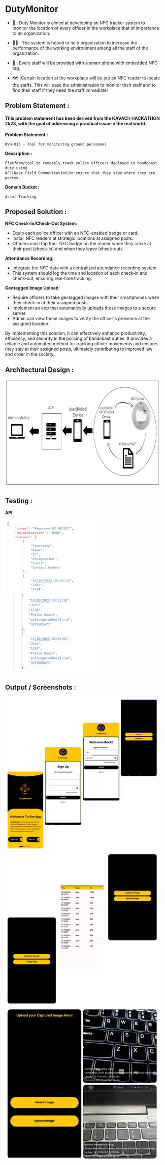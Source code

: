 # DutyMonitor

- 👮 :  Duty Monitor is aimed at developing an NFC tracker system to monitor the location of every officer in the workplace that of importance to an organization.

-  🧑‍💼 : The system is hoped to help organization to increase the performance of the working environment among all the staff of the organization.

- 🔼 : Every staff will be provided with a smart phone with embedded NFC tag.

- 🗺️ :Certain location at the workplace will be put an NFC reader to locate the staffs. This will ease the administration to monitor their staff and to find their staff if they need the staff immediatel

## Problem Statement :

#### This problem statement has been derived from the KAVACH HACKATHON 2k23, with the goal of addressing a practical issue in the real world.

<b>Problem Statement :</b>
```
KVH-013 - Tool for monitoring ground personnel
```

<b>Description :</b> 
```
Platform/tool to remotely track police officers deployed to bandobast duty using
NFC(Near Field Communication)to ensure that they stay where they are posted.
```

<b>Domain Bucket :</b> 
```
Asset Tracking
```

## Proposed Solution :

<b>NFC Check-In/Check-Out System:</b>
   - Equip each police officer with an NFC-enabled badge or card.
   - Install NFC readers at strategic locations at assigned posts.
   - Officers must tap their NFC badge on the reader when they arrive at their post (check-in) and 
when they leave (check-out).

<b>Attendance Recording:</b>
   - Integrate the NFC data with a centralized attendance recording system.
   - This system should log the time and location of each check-in and check-out, ensuring real-time
tracking.

<b>Geotagged Image Upload:</b>
   - Require officers to take geotagged images with their smartphones when they check-in at their assigned posts.
   - Implement an app that automatically uploads these images to a secure server.
   - Admin can view these images to verify the officer's presence at the assigned location.

By implementing this solution, it can effectively enhance productivity, efficiency, and security in 
the policing of bandobast duties. It provides a reliable and automated method for tracking officer 
movements and ensures they stay at their assigned posts, ultimately contributing to improved law 
and order in the society.

## Architectural Design :

<img src="https://github.com/PandhereAnu10/DutyMonitor/blob/master/Architecure_DutyMonitor.PNG" alt="Architecture" width="800" height="350" />

## Testing :
<b>API</b>

<img src="https://github.com/PandhereAnu10/DutyMonitor/blob/master/API_DutyMonitor.PNG" width="300" height="500" />

## Output / Screenshots :

<img src="https://github.com/PandhereAnu10/DutyMonitor/blob/master/OP1.jfif" width="500" height="500" />
<img src="https://github.com/PandhereAnu10/DutyMonitor/blob/master/OP2.jfif" width="500" height="500" />
<img src="https://github.com/PandhereAnu10/DutyMonitor/blob/master/OP3.jfif" width="500" height="500" />




